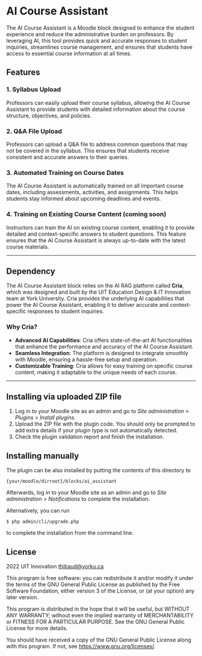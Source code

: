 # AI Course Assistant

The AI Course Assistant is a Moodle block designed to enhance the student experience and reduce the administrative burden on professors. By leveraging AI, this tool provides quick and accurate responses to student inquiries, streamlines course management, and ensures that students have access to essential course information at all times.

## Features ##

### 1. Syllabus Upload
Professors can easily upload their course syllabus, allowing the AI Course Assistant to provide students with detailed information about the course structure, objectives, and policies.

### 2. Q&A File Upload
Professors can upload a Q&A file to address common questions that may not be covered in the syllabus. This ensures that students receive consistent and accurate answers to their queries.

### 3. Automated Training on Course Dates
The AI Course Assistant is automatically trained on all important course dates, including assessments, activities, and assignments. This helps students stay informed about upcoming deadlines and events.

### 4. Training on Existing Course Content (coming soon)
Instructors can train the AI on existing course content, enabling it to provide detailed and context-specific answers to student questions. This feature ensures that the AI Course Assistant is always up-to-date with the latest course materials.

---
## Dependency

The AI Course Assistant block relies on the AI RAG platform called **Cria**, which was designed and built by the UIT Education Design & IT Innovation team at York University. Cria provides the underlying AI capabilities that power the AI Course Assistant, enabling it to deliver accurate and context-specific responses to student inquiries.

### Why Cria?

- **Advanced AI Capabilities**: Cria offers state-of-the-art AI functionalities that enhance the performance and accuracy of the AI Course Assistant.
- **Seamless Integration**: The platform is designed to integrate smoothly with Moodle, ensuring a hassle-free setup and operation.
- **Customizable Training**: Cria allows for easy training on specific course content, making it adaptable to the unique needs of each course.

---


## Installing via uploaded ZIP file ##

1. Log in to your Moodle site as an admin and go to _Site administration >
   Plugins > Install plugins_.
2. Upload the ZIP file with the plugin code. You should only be prompted to add
   extra details if your plugin type is not automatically detected.
3. Check the plugin validation report and finish the installation.

## Installing manually ##

The plugin can be also installed by putting the contents of this directory to

    {your/moodle/dirroot}/blocks/ai_assistant

Afterwards, log in to your Moodle site as an admin and go to _Site administration >
Notifications_ to complete the installation.

Alternatively, you can run

    $ php admin/cli/upgrade.php

to complete the installation from the command line.

## License ##

2022 UIT Innovation  <thibaud@yorku.ca>

This program is free software: you can redistribute it and/or modify it under
the terms of the GNU General Public License as published by the Free Software
Foundation, either version 3 of the License, or (at your option) any later
version.

This program is distributed in the hope that it will be useful, but WITHOUT ANY
WARRANTY; without even the implied warranty of MERCHANTABILITY or FITNESS FOR A
PARTICULAR PURPOSE.  See the GNU General Public License for more details.

You should have received a copy of the GNU General Public License along with
this program.  If not, see <https://www.gnu.org/licenses/>.



